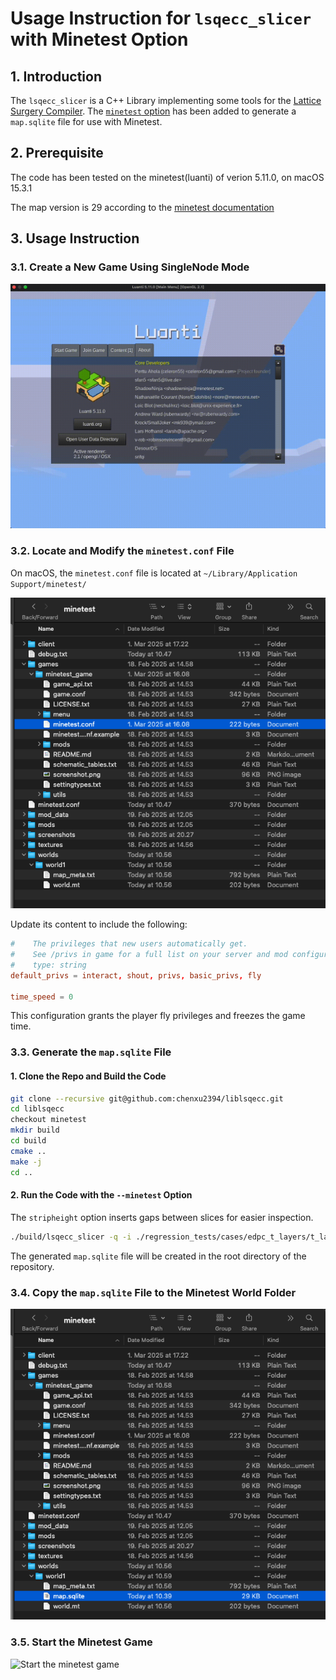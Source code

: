# Usage Instruction for `lsqecc_slicer` with Minetest Option

## 1. Introduction

The `lsqecc_slicer` is a C++ Library implementing some tools for the [Lattice Surgery Compiler](https://github.com/latticesurgery-com/liblsqecc). The [`minetest` option](https://github.com/chenxu2394/liblsqecc/) has been added to generate a `map.sqlite` file for use with Minetest.

## 2. Prerequisite

The code has been tested on the minetest(luanti) of verion 5.11.0, on macOS 15.3.1

The map version is 29 according to the [minetest documentation](https://github.com/luanti-org/luanti/blob/master/doc/world_format.md)

## 3. Usage Instruction

### 3.1. Create a New Game Using SingleNode Mode

![Create a game using singlenode](./create_game.gif)

### 3.2. Locate and Modify the `minetest.conf` File

On macOS, the `minetest.conf` file is located at `~/Library/Application Support/minetest/`

![Modify the `minetest.conf` file](./conf.png)

Update its content to include the following:

```conf
#    The privileges that new users automatically get.
#    See /privs in game for a full list on your server and mod configuration.
#    type: string
default_privs = interact, shout, privs, basic_privs, fly

time_speed = 0
```

This configuration grants the player fly privileges and freezes the game time.

### 3.3. Generate the `map.sqlite` File

#### 1. Clone the Repo and Build the Code

```bash
git clone --recursive git@github.com:chenxu2394/liblsqecc.git
cd liblsqecc
checkout minetest
mkdir build
cd build
cmake ..
make -j
cd ..
```

#### 2. Run the Code with the `--minetest` Option

The `stripheight` option inserts gaps between slices for easier inspection.

```bash
./build/lsqecc_slicer -q -i ./regression_tests/cases/edpc_t_layers/t_layer_100qubits.qasm -L edpc --nostagger --local -P wave --minetest --stripeheight 3
```

The generated `map.sqlite` file will be created in the root directory of the repository.

### 3.4. Copy the `map.sqlite` File to the Minetest World Folder

![Copy the `map.sqlite` file to the minetest world folder](./map.png)

### 3.5. Start the Minetest Game

![Start the minetest game](./result.gif)
